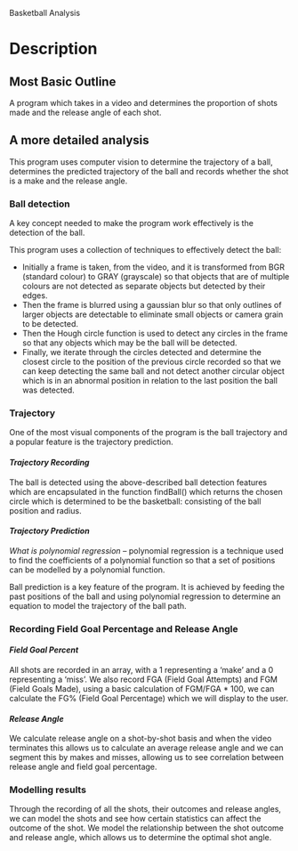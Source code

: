 Basketball Analysis
# Description
## Most Basic Outline
A program which takes in a video and determines the proportion of shots made and the release angle of each shot.
## A more detailed analysis
This program uses computer vision to determine the trajectory of a ball, determines the predicted trajectory of the ball and records whether the shot is a make and the release angle. 
### Ball detection
A key concept needed to make the program work effectively is the detection of the ball.

This program uses a collection of techniques to effectively detect the ball:

- Initially a frame is taken, from the video, and it is transformed from BGR (standard colour) to GRAY (grayscale) so that objects that are of multiple colours are not detected as separate objects but detected by their edges.
- Then the frame is blurred using a gaussian blur so that only outlines of larger objects are detectable to eliminate small objects or camera grain to be detected. 
- Then the Hough circle function is used to detect any circles in the frame so that any objects which may be the ball will be detected.
- Finally, we iterate through the circles detected and determine the closest circle to the position of the previous circle recorded so that we can keep detecting the same ball and not detect another circular object which is in an abnormal position in relation to the last position the ball was detected.


### Trajectory
One of the most visual components of the program is the ball trajectory and a popular feature is the trajectory prediction.
#### *Trajectory Recording*
The ball is detected using the above-described ball detection features which are encapsulated in the function findBall() which returns the chosen circle which is determined to be the basketball: consisting of the ball position and radius.
#### *Trajectory Prediction*
*What is polynomial regression –* polynomial regression is a technique used to find the coefficients of a polynomial function so that a set of positions can be modelled by a polynomial function.

Ball prediction is a key feature of the program. It is achieved by feeding the past positions of the ball and using polynomial regression to determine an equation to model the trajectory of the ball path. 
### Recording Field Goal Percentage and Release Angle 
#### *Field Goal Percent*
All shots are recorded in an array, with a 1 representing a ‘make’ and a 0 representing a ‘miss’. We also record FGA (Field Goal Attempts) and FGM (Field Goals Made), using a basic calculation of FGM/FGA \* 100, we can calculate the FG% (Field Goal Percentage) which we will display to the user.
#### *Release Angle*
We calculate release angle on a shot-by-shot basis and when the video terminates this allows us to calculate an average release angle and we can segment this by makes and misses, allowing us to see correlation between release angle and field goal percentage.
### Modelling results
Through the recording of all the shots, their outcomes and release angles, we can model the shots and see how certain statistics can affect the outcome of the shot. We model the relationship between the shot outcome and release angle, which allows us to determine the optimal shot angle.
